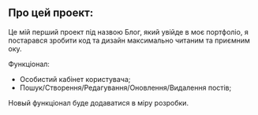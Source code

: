 ## Про цей проект:

Це мій перший проект під назвою Блог, який увійде в моє портфоліо, я постарався зробити код та дизайн максимально читаним та приємним оку.

Функціонал:
- Особистий кабінет користувача;
- Пошук/Створення/Редагування/Оновлення/Видалення постів;

Новый функціонал буде додаватися в міру розробки.

